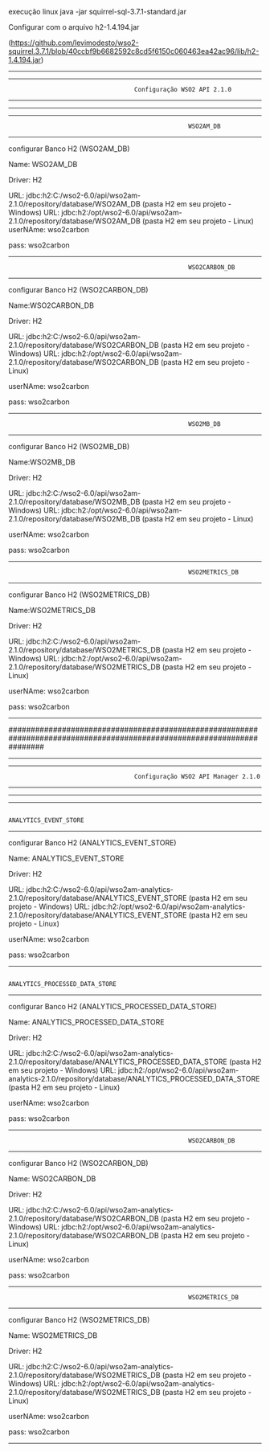 



execução linux 
java -jar  squirrel-sql-3.7.1-standard.jar


Configurar com o arquivo h2-1.4.194.jar 

(https://github.com/levimodesto/wso2-squirrel.3.7.1/blob/40ccbf9b6682592c8cd5f6150c060463ea42ac96/lib/h2-1.4.194.jar)


************************************************************************************************************************
************************************************************************************************************************
                                       Configuração WSO2 API 2.1.0
************************************************************************************************************************
************************************************************************************************************************


************************************************************************************************************************
                                                      WSO2AM_DB
************************************************************************************************************************

configurar Banco H2 (WSO2AM_DB)

Name: WSO2AM_DB

Driver: H2

URL: jdbc:h2:C:/wso2-6.0/api/wso2am-2.1.0/repository/database/WSO2AM_DB  (pasta H2 em seu projeto - Windows)
URL: jdbc:h2:/opt/wso2-6.0/api/wso2am-2.1.0/repository/database/WSO2AM_DB  (pasta H2 em seu projeto - Linux)
userNAme: wso2carbon

pass: wso2carbon 


************************************************************************************************************************
                                                      WSO2CARBON_DB
************************************************************************************************************************


configurar Banco H2 (WSO2CARBON_DB)

Name:WSO2CARBON_DB

Driver: H2

URL: jdbc:h2:C:/wso2-6.0/api/wso2am-2.1.0/repository/database/WSO2CARBON_DB  (pasta H2 em seu projeto - Windows)
URL: jdbc:h2:/opt/wso2-6.0/api/wso2am-2.1.0/repository/database/WSO2CARBON_DB  (pasta H2 em seu projeto - Linux)


userNAme: wso2carbon

pass: wso2carbon 

************************************************************************************************************************
                                                      WSO2MB_DB
************************************************************************************************************************

configurar Banco H2 (WSO2MB_DB)

Name:WSO2MB_DB

Driver: H2

URL: jdbc:h2:C:/wso2-6.0/api/wso2am-2.1.0/repository/database/WSO2MB_DB  (pasta H2 em seu projeto - Windows)
URL: jdbc:h2:/opt/wso2-6.0/api/wso2am-2.1.0/repository/database/WSO2MB_DB  (pasta H2 em seu projeto - Linux)

userNAme: wso2carbon

pass: wso2carbon 



************************************************************************************************************************
                                                      WSO2METRICS_DB
************************************************************************************************************************


configurar Banco H2 (WSO2METRICS_DB)

Name:WSO2METRICS_DB

Driver: H2

URL: jdbc:h2:C:/wso2-6.0/api/wso2am-2.1.0/repository/database/WSO2METRICS_DB  (pasta H2 em seu projeto - Windows)
URL: jdbc:h2:/opt/wso2-6.0/api/wso2am-2.1.0/repository/database/WSO2METRICS_DB  (pasta H2 em seu projeto - Linux)

userNAme: wso2carbon

pass: wso2carbon 

************************************************************************************************************************


########################################################################################################################



************************************************************************************************************************
************************************************************************************************************************
                                       Configuração WSO2 API Manager 2.1.0
************************************************************************************************************************
************************************************************************************************************************


************************************************************************************************************************
                                                      ANALYTICS_EVENT_STORE
************************************************************************************************************************

configurar Banco H2 (ANALYTICS_EVENT_STORE)

Name: ANALYTICS_EVENT_STORE

Driver: H2

URL: jdbc:h2:C:/wso2-6.0/api/wso2am-analytics-2.1.0/repository/database/ANALYTICS_EVENT_STORE  (pasta H2 em seu projeto - Windows)
URL: jdbc:h2:/opt/wso2-6.0/api/wso2am-analytics-2.1.0/repository/database/ANALYTICS_EVENT_STORE  (pasta H2 em seu projeto - Linux)

userNAme: wso2carbon

pass: wso2carbon 



************************************************************************************************************************
                                                      ANALYTICS_PROCESSED_DATA_STORE
************************************************************************************************************************

configurar Banco H2 (ANALYTICS_PROCESSED_DATA_STORE)

Name: ANALYTICS_PROCESSED_DATA_STORE

Driver: H2

URL: jdbc:h2:C:/wso2-6.0/api/wso2am-analytics-2.1.0/repository/database/ANALYTICS_PROCESSED_DATA_STORE  (pasta H2 em seu projeto - Windows)
URL: jdbc:h2:/opt/wso2-6.0/api/wso2am-analytics-2.1.0/repository/database/ANALYTICS_PROCESSED_DATA_STORE  (pasta H2 em seu projeto - Linux)

userNAme: wso2carbon

pass: wso2carbon 



************************************************************************************************************************
                                                      WSO2CARBON_DB
************************************************************************************************************************

configurar Banco H2 (WSO2CARBON_DB)

Name: WSO2CARBON_DB

Driver: H2

URL: jdbc:h2:C:/wso2-6.0/api/wso2am-analytics-2.1.0/repository/database/WSO2CARBON_DB  (pasta H2 em seu projeto - Windows)
URL: jdbc:h2:/opt/wso2-6.0/api/wso2am-analytics-2.1.0/repository/database/WSO2CARBON_DB  (pasta H2 em seu projeto - Linux)

userNAme: wso2carbon

pass: wso2carbon 


************************************************************************************************************************
                                                      WSO2METRICS_DB
************************************************************************************************************************

configurar Banco H2 (WSO2METRICS_DB)

Name: WSO2METRICS_DB

Driver: H2

URL: jdbc:h2:C:/wso2-6.0/api/wso2am-analytics-2.1.0/repository/database/WSO2METRICS_DB  (pasta H2 em seu projeto - Windows)
URL: jdbc:h2:/opt/wso2-6.0/api/wso2am-analytics-2.1.0/repository/database/WSO2METRICS_DB  (pasta H2 em seu projeto - Linux)

userNAme: wso2carbon

pass: wso2carbon 


************************************************************************************************************************

